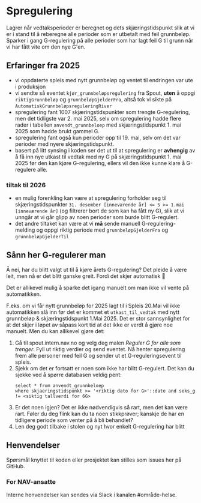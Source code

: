 # Spregulering

Lagrer når vedtaksperioder er beregnet og dets skjæringstidspunkt slik at vi er i stand til å reberegne alle perioder som er utbetalt med feil grunnbeløp.
Sparker i gang G-regulering på alle perioder som har lagt feil G til grunn når vi har fått vite om den nye G'en.

## Erfaringer fra 2025

- vi oppdaterte spleis med nytt grunnbeløp og ventet til endringen var ute i produksjon
- vi sendte så eventet `kjør_grunnbeløpsregulering` fra Spout, **uten** å oppgi `riktigGrunnbeløp` og `grunnbeløpGjelderFra`, altså tok vi sikte på `AutomatiskGrunnbeløpsreguleringRiver`
- spregulering fant 1007 skjæringstidspunkter som trengte G-regulering, men det tidligste var 2. mai 2025, selv om spregulering 
  hadde flere rader i tabellen `anvendt_grunnbeloep` med skjæringstidspunkt 1. mai 2025 som hadde brukt gammel G.
- spregulering fant også kun perioder opp til 19. mai, selv om det var perioder med nyere skjæringstidspunkt.
- basert på litt synsing i koden ser det ut til at spregulering er **avhengig** av å få inn nye utkast til vedtak med ny G på skjæringstidspunkt 1. mai 2025 før den kan kjøre G-regulering,
  ellers vil den ikke kunne klare å G-regulere alle.

### tiltak til 2026
- en mulig forenkling kan være at spregulering forholder seg til skjæringstidspunkter `31. desember [inneværende år] <= S >= 1.mai [inneværende år]` (og filtrerer bort de som kan ha fått ny G), slik 
  at vi unngår at vi går glipp av noen perioder som burde blitt G-regulert.
- det andre tiltaket kan være at vi **må** sende manuell G-regulering-melding og oppgi riktig periode med `grunnbeløpGjelderFra` og `grunnbeløpGjelderTil`

## Sånn her G-regulerer man

Å nei, har du blitt valgt ut til å kjøre årets G-regulering? Det pleide å være leit, men nå er det blitt ganske greit.
Fordi det skjer automatisk 🥳

Det er allikevel mulig å sparke det igang manuelt om man ikke vil vente på automatikken. 

F.eks. om vi får nytt grunnbeløp for 2025 lagt til i Spleis 20.Mai vil ikke automatikken slå inn før det er kommet et `utkast_til_vedtak` med nytt grunnbeløp & skjæringstidspunkt 1.Mai 2025. Det er stor sannsynlighet for at det skjer i løpet av såpass kort tid at det ikke er verdt å gjøre noe manuelt. Men du kan allikevel gjøre det:

1. Gå til spout.intern.nav.no og velg deg malen *Reguler G for alle som trenger*. Fyll ut riktig verdier og send eventet. Nå henter spregulering frem alle personer med feil G og sender ut et G-reguleringsevent til spleis.
2. Sjekk om det er fortsatt er noen som ikke har blitt G-regulert. Det kan du sjekke ved å spørre databasen veldig pent: 
    ```
   select * from anvendt_grunnbeloep 
   where skjaeringstidspunkt >= '<riktig dato for G>'::date and seks_g != <siktig tallverdi for 6G>
   ```
3. Er det noen igjen? Det er ikke nødvendigvis så rart, men det kan være rart. Føler du deg flink kan du ta noen stikkprøver; kanskje de har en tidligere periode som venter på å bli behandlet? 
4. Len deg godt tilbake i stolen og nyt hvor enkelt G-regulering har blitt 

## Henvendelser
Spørsmål knyttet til koden eller prosjektet kan stilles som issues her på GitHub.

### For NAV-ansatte
Interne henvendelser kan sendes via Slack i kanalen #område-helse.